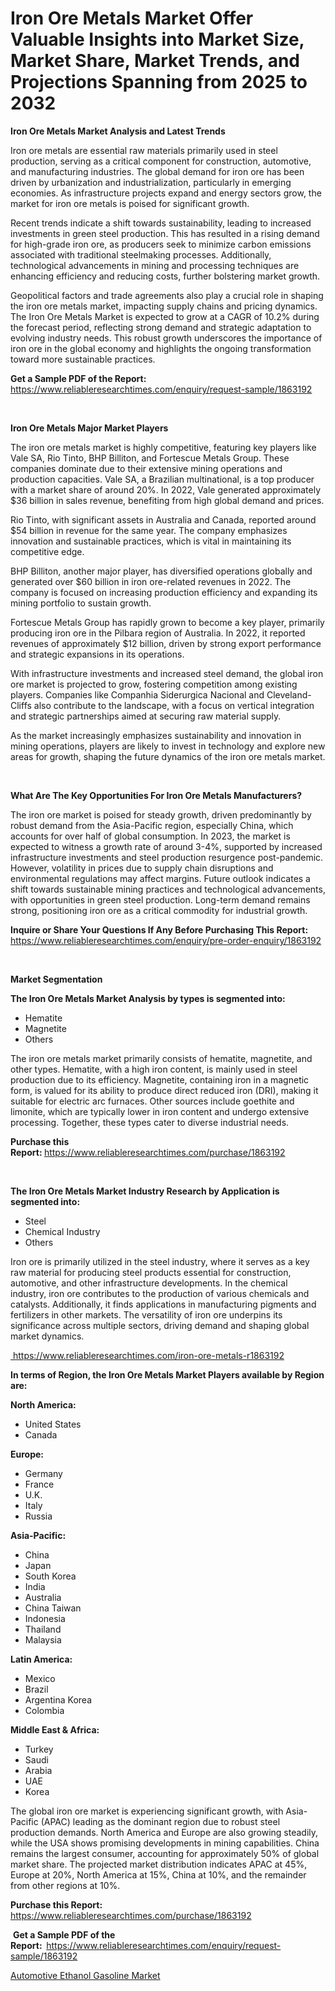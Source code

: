 <p><h1>Iron Ore Metals Market Offer Valuable Insights into Market Size, Market Share, Market Trends, and Projections Spanning from 2025 to 2032</h1></p><p><strong>Iron Ore Metals Market Analysis and Latest Trends</strong></p>
<p><p>Iron ore metals are essential raw materials primarily used in steel production, serving as a critical component for construction, automotive, and manufacturing industries. The global demand for iron ore has been driven by urbanization and industrialization, particularly in emerging economies. As infrastructure projects expand and energy sectors grow, the market for iron ore metals is poised for significant growth.</p><p>Recent trends indicate a shift towards sustainability, leading to increased investments in green steel production. This has resulted in a rising demand for high-grade iron ore, as producers seek to minimize carbon emissions associated with traditional steelmaking processes. Additionally, technological advancements in mining and processing techniques are enhancing efficiency and reducing costs, further bolstering market growth.</p><p>Geopolitical factors and trade agreements also play a crucial role in shaping the iron ore metals market, impacting supply chains and pricing dynamics. The Iron Ore Metals Market is expected to grow at a CAGR of 10.2% during the forecast period, reflecting strong demand and strategic adaptation to evolving industry needs. This robust growth underscores the importance of iron ore in the global economy and highlights the ongoing transformation toward more sustainable practices.</p></p>
<p><strong>Get a Sample PDF of the Report:&nbsp;</strong> <a href="https://www.reliableresearchtimes.com/enquiry/request-sample/1863192?utm_campaign=3004&utm_medium=2&utm_source=Github&utm_content=ia&utm_term=03042025&utm_id=iron-ore-metals">https://www.reliableresearchtimes.com/enquiry/request-sample/1863192</a></p>
<p>&nbsp;</p>
<p><strong>Iron Ore Metals Major Market Players</strong></p>
<p><p>The iron ore metals market is highly competitive, featuring key players like Vale SA, Rio Tinto, BHP Billiton, and Fortescue Metals Group. These companies dominate due to their extensive mining operations and production capacities. Vale SA, a Brazilian multinational, is a top producer with a market share of around 20%. In 2022, Vale generated approximately $36 billion in sales revenue, benefiting from high global demand and prices.</p><p>Rio Tinto, with significant assets in Australia and Canada, reported around $54 billion in revenue for the same year. The company emphasizes innovation and sustainable practices, which is vital in maintaining its competitive edge.</p><p>BHP Billiton, another major player, has diversified operations globally and generated over $60 billion in iron ore-related revenues in 2022. The company is focused on increasing production efficiency and expanding its mining portfolio to sustain growth.</p><p>Fortescue Metals Group has rapidly grown to become a key player, primarily producing iron ore in the Pilbara region of Australia. In 2022, it reported revenues of approximately $12 billion, driven by strong export performance and strategic expansions in its operations.</p><p>With infrastructure investments and increased steel demand, the global iron ore market is projected to grow, fostering competition among existing players. Companies like Companhia Siderurgica Nacional and Cleveland-Cliffs also contribute to the landscape, with a focus on vertical integration and strategic partnerships aimed at securing raw material supply.</p><p>As the market increasingly emphasizes sustainability and innovation in mining operations, players are likely to invest in technology and explore new areas for growth, shaping the future dynamics of the iron ore metals market.</p></p>
<p>&nbsp;</p>
<p><strong>What Are The Key Opportunities For Iron Ore Metals Manufacturers?</strong></p>
<p><p>The iron ore market is poised for steady growth, driven predominantly by robust demand from the Asia-Pacific region, especially China, which accounts for over half of global consumption. In 2023, the market is expected to witness a growth rate of around 3-4%, supported by increased infrastructure investments and steel production resurgence post-pandemic. However, volatility in prices due to supply chain disruptions and environmental regulations may affect margins. Future outlook indicates a shift towards sustainable mining practices and technological advancements, with opportunities in green steel production. Long-term demand remains strong, positioning iron ore as a critical commodity for industrial growth.</p></p>
<p><strong>Inquire or Share Your Questions If Any Before Purchasing This Report:</strong> <a href="https://www.reliableresearchtimes.com/enquiry/pre-order-enquiry/1863192?utm_campaign=3004&utm_medium=2&utm_source=Github&utm_content=ia&utm_term=03042025&utm_id=iron-ore-metals">https://www.reliableresearchtimes.com/enquiry/pre-order-enquiry/1863192</a></p>
<p>&nbsp;</p>
<p><strong>Market Segmentation</strong></p>
<p><strong>The Iron Ore Metals Market Analysis by types is segmented into:</strong></p>
<p><ul><li>Hematite</li><li>Magnetite</li><li>Others</li></ul></p>
<p><p>The iron ore metals market primarily consists of hematite, magnetite, and other types. Hematite, with a high iron content, is mainly used in steel production due to its efficiency. Magnetite, containing iron in a magnetic form, is valued for its ability to produce direct reduced iron (DRI), making it suitable for electric arc furnaces. Other sources include goethite and limonite, which are typically lower in iron content and undergo extensive processing. Together, these types cater to diverse industrial needs.</p></p>
<p><strong>Purchase this Report:&nbsp;</strong><a href="https://www.reliableresearchtimes.com/purchase/1863192?utm_campaign=3004&utm_medium=2&utm_source=Github&utm_content=ia&utm_term=03042025&utm_id=iron-ore-metals">https://www.reliableresearchtimes.com/purchase/1863192</a></p>
<p>&nbsp;</p>
<p><strong>The Iron Ore Metals Market Industry Research by Application is segmented into:</strong></p>
<p><ul><li>Steel</li><li>Chemical Industry</li><li>Others</li></ul></p>
<p><p>Iron ore is primarily utilized in the steel industry, where it serves as a key raw material for producing steel products essential for construction, automotive, and other infrastructure developments. In the chemical industry, iron ore contributes to the production of various chemicals and catalysts. Additionally, it finds applications in manufacturing pigments and fertilizers in other markets. The versatility of iron ore underpins its significance across multiple sectors, driving demand and shaping global market dynamics.</p></p>
<p><a href="https://www.reliableresearchtimes.com/iron-ore-metals-r1863192?utm_campaign=3004&utm_medium=2&utm_source=Github&utm_content=ia&utm_term=03042025&utm_id=iron-ore-metals">&nbsp;https://www.reliableresearchtimes.com/iron-ore-metals-r1863192</a></p>
<p><strong>In terms of Region, the Iron Ore Metals Market Players available by Region are:</strong></p>
<p>
    <p> <strong> North America: </strong>
        <ul>
            <li>United States</li>
            <li>Canada</li>
        </ul>
        </p> 
    <p> <strong> Europe: </strong>
        <ul>
            <li>Germany</li>
            <li>France</li>
            <li>U.K.</li>
            <li>Italy</li>
            <li>Russia</li>
        </ul>
        </p> 
    <p> <strong> Asia-Pacific: </strong>
        <ul>
            <li>China</li>
            <li>Japan</li>
            <li>South Korea</li>
            <li>India</li>
            <li>Australia</li>
            <li>China Taiwan</li>
            <li>Indonesia</li>
            <li>Thailand</li>
            <li>Malaysia</li>
        </ul>
        </p> 
    <p> <strong> Latin America: </strong>
        <ul>
            <li>Mexico</li>
            <li>Brazil</li>
            <li>Argentina Korea</li>
            <li>Colombia</li>
        </ul>
        </p> 
    <p> <strong> Middle East & Africa: </strong>
        <ul>
            <li>Turkey</li>
            <li>Saudi</li>
            <li>Arabia</li>
            <li>UAE</li>
            <li>Korea</li>
        </ul>
    </p>
    </p>
<p><p>The global iron ore market is experiencing significant growth, with Asia-Pacific (APAC) leading as the dominant region due to robust steel production demands. North America and Europe are also growing steadily, while the USA shows promising developments in mining capabilities. China remains the largest consumer, accounting for approximately 50% of global market share. The projected market distribution indicates APAC at 45%, Europe at 20%, North America at 15%, China at 10%, and the remainder from other regions at 10%.</p></p>
<p><strong>Purchase this Report: </strong><a href="https://www.reliableresearchtimes.com/purchase/1863192?utm_campaign=3004&utm_medium=2&utm_source=Github&utm_content=ia&utm_term=03042025&utm_id=iron-ore-metals">https://www.reliableresearchtimes.com/purchase/1863192</a></p>
<p>&nbsp;<strong>Get a Sample PDF of the Report:&nbsp;&nbsp;</strong><a href="https://www.reliableresearchtimes.com/enquiry/request-sample/1863192?utm_campaign=3004&utm_medium=2&utm_source=Github&utm_content=ia&utm_term=03042025&utm_id=iron-ore-metals">https://www.reliableresearchtimes.com/enquiry/request-sample/1863192</a></p>
<p><strong></strong></p>
<p><p><a href="https://github.com/nibbsmantji/Market-Research-Report-List-1/blob/main/automotive-ethanol-gasoline-market.md?utm_campaign=3004&utm_medium=2&utm_source=Github&utm_content=ia&utm_term=03042025&utm_id=iron-ore-metals">Automotive Ethanol Gasoline Market</a></p></p>